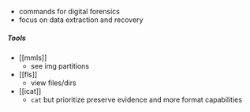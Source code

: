 - commands for digital forensics
- focus on data extraction and recovery


##### Tools
- [[mmls]]
	- see img partitions
- [[fls]]
	- view files/dirs
- [[icat]]
	- `cat` but prioritize preserve evidence and more format capabilities

